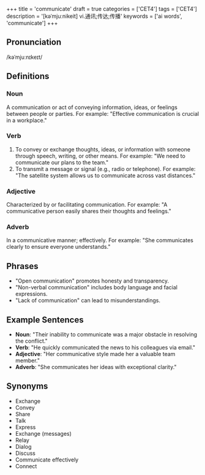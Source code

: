 +++
title = 'communicate'
draft = true
categories = ['CET4']
tags = ['CET4']
description = '[kəˈmjuːnikeit] vi.通讯;传达;传播'
keywords = ['ai words', 'communicate']
+++

## Pronunciation
/kəˈmjuːnɪkeɪt/

## Definitions
### Noun
A communication or act of conveying information, ideas, or feelings between people or parties. For example: "Effective communication is crucial in a workplace."

### Verb
1. To convey or exchange thoughts, ideas, or information with someone through speech, writing, or other means. For example: "We need to communicate our plans to the team."
2. To transmit a message or signal (e.g., radio or telephone). For example: "The satellite system allows us to communicate across vast distances."

### Adjective
Characterized by or facilitating communication. For example: "A communicative person easily shares their thoughts and feelings."

### Adverb
In a communicative manner; effectively. For example: "She communicates clearly to ensure everyone understands."

## Phrases
- "Open communication" promotes honesty and transparency.
- "Non-verbal communication" includes body language and facial expressions.
- "Lack of communication" can lead to misunderstandings.

## Example Sentences
- **Noun**: "Their inability to communicate was a major obstacle in resolving the conflict."
- **Verb**: "He quickly communicated the news to his colleagues via email."
- **Adjective**: "Her communicative style made her a valuable team member."
- **Adverb**: "She communicates her ideas with exceptional clarity."

## Synonyms
- Exchange
- Convey
- Share
- Talk
- Express
- Exchange (messages)
- Relay
- Dialog
- Discuss
- Communicate effectively
- Connect
